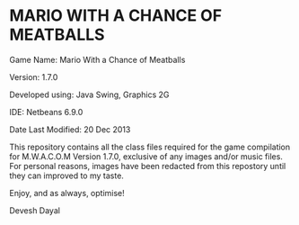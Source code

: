 MARIO WITH A CHANCE OF MEATBALLS
==================================

Game Name: Mario With a Chance of Meatballs

Version: 1.7.0

Developed using: Java Swing, Graphics 2G

IDE: Netbeans 6.9.0

Date Last Modified: 20 Dec 2013

This repository contains all the class files required for the game compilation for M.W.A.C.O.M Version 1.7.0, exclusive of any images and/or music files.
For personal reasons, images have been redacted from this repostory until they can improved to my taste.

Enjoy, and as always, optimise!

Devesh Dayal
